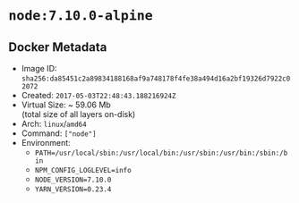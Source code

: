 # `node:7.10.0-alpine`

## Docker Metadata

- Image ID: `sha256:da85451c2a89834188168af9a748178f4fe38a494d16a2bf19326d7922c02072`
- Created: `2017-05-03T22:48:43.188216924Z`
- Virtual Size: ~ 59.06 Mb  
  (total size of all layers on-disk)
- Arch: `linux`/`amd64`
- Command: `["node"]`
- Environment:
  - `PATH=/usr/local/sbin:/usr/local/bin:/usr/sbin:/usr/bin:/sbin:/bin`
  - `NPM_CONFIG_LOGLEVEL=info`
  - `NODE_VERSION=7.10.0`
  - `YARN_VERSION=0.23.4`

